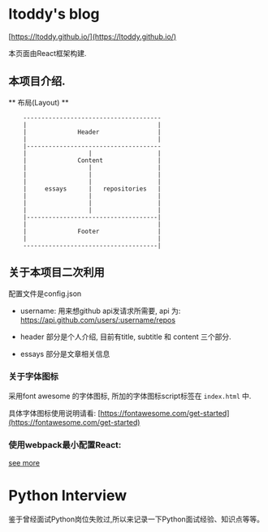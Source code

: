 # ltoddy's blog

[https://ltoddy.github.io/](https://ltoddy.github.io/)

本页面由React框架构建.

## 本项目介绍.

** 布局(Layout) **

```
    --------------------------------------
    |                                    |
    |              Header                |
    |                                    |
    |-------------------------------------
    |                 |                  |
    |              Content               |
    |                 |                  |
    |                 |                  |
    |                 |                  |
    |     essays      |   repositories   |
    |                 |                  |
    |                 |                  |
    |                 |                  |
    |------------------------------------|
    |                                    |
    |              Footer                |
    |                                    |
    -------------------------------------|
```

## 关于本项目二次利用

配置文件是config.json
- username: 用来想github api发请求所需要, api 为: https://api.github.com/users/:username/repos

- header 部分是个人介绍, 目前有title, subtitle 和 content 三个部分.

- essays 部分是文章相关信息

### 关于字体图标

采用font awesome 的字体图标, 所加的字体图标script标签在 `index.html` 中.

具体字体图标使用说明请看: [https://fontawesome.com/get-started](https://fontawesome.com/get-started)


### 使用webpack最小配置React:

[see more](./react-webpack/README.md)

# Python Interview

鉴于曾经面试Python岗位失败过,所以来记录一下Python面试经验、知识点等等。
